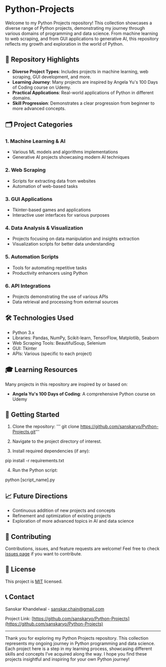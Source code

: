 # Python-Projects

Welcome to my Python Projects repository! This collection showcases a diverse range of Python projects, demonstrating my journey through various domains of programming and data science. From machine learning to web scraping, and from GUI applications to generative AI, this repository reflects my growth and exploration in the world of Python.

## 🌟 Repository Highlights

- **Diverse Project Types**: Includes projects in machine learning, web scraping, GUI development, and more.
- **Learning Journey**: Many projects are inspired by Angela Yu's 100 Days of Coding course on Udemy.
- **Practical Applications**: Real-world applications of Python in different domains.
- **Skill Progression**: Demonstrates a clear progression from beginner to more advanced concepts.

## 🗂️ Project Categories

### 1. Machine Learning & AI
- Various ML models and algorithms implementations
- Generative AI projects showcasing modern AI techniques

### 2. Web Scraping
- Scripts for extracting data from websites
- Automation of web-based tasks

### 3. GUI Applications
- Tkinter-based games and applications
- Interactive user interfaces for various purposes

### 4. Data Analysis & Visualization
- Projects focusing on data manipulation and insights extraction
- Visualization scripts for better data understanding

### 5. Automation Scripts
- Tools for automating repetitive tasks
- Productivity enhancers using Python

### 6. API Integrations
- Projects demonstrating the use of various APIs
- Data retrieval and processing from external sources

## 🛠️ Technologies Used

- Python 3.x
- Libraries: Pandas, NumPy, Scikit-learn, TensorFlow, Matplotlib, Seaborn
- Web Scraping Tools: BeautifulSoup, Selenium
- GUI: Tkinter
- APIs: Various (specific to each project)

## 🎓 Learning Resources

Many projects in this repository are inspired by or based on:
- **Angela Yu's 100 Days of Coding**: A comprehensive Python course on Udemy

## 🚀 Getting Started

1. Clone the repository:
  ''' git clone https://github.com/sanskaryo/Python-Projects.git'''

2. Navigate to the project directory of interest.
3. Install required dependencies (if any):
   
pip install -r requirements.txt

4. Run the Python script: 

python [script_name].py



## 📈 Future Directions

- Continuous addition of new projects and concepts
- Refinement and optimization of existing projects
- Exploration of more advanced topics in AI and data science

## 🤝 Contributing

Contributions, issues, and feature requests are welcome! Feel free to check [issues page](https://github.com/sanskaryo/Python-Projects/issues) if you want to contribute.

## 📝 License

This project is [MIT](https://choosealicense.com/licenses/mit/) licensed.

## 📞 Contact

Sanskar Khandelwal - sanskar.chain@gmail.com

Project Link: [https://github.com/sanskaryo/Python-Projects](https://github.com/sanskaryo/Python-Projects)

---

Thank you for exploring my Python Projects repository. This collection represents my ongoing journey in Python programming and data science. Each project here is a step in my learning process, showcasing different skills and concepts I've acquired along the way. I hope you find these projects insightful and inspiring for your own Python journey!


   
